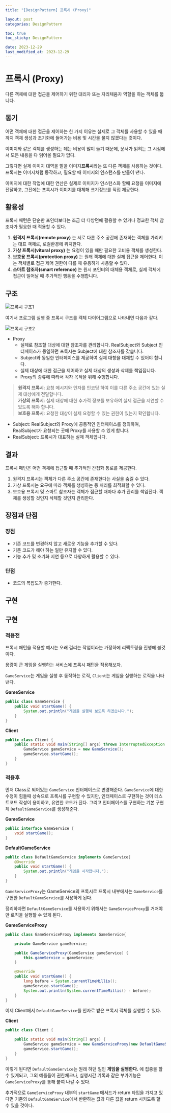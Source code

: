 ```yaml
---
title: "[DesignPattern] 프록시 (Proxy)"

layout: post
categories: DesignPattern

toc: true
toc_sticky: DesignPattern

date: 2023-12-29
last_modified_at: 2023-12-29
---
```


# 프록시 (Proxy)

다른 객체에 대한 접근을 제어하기 위한 대리자 또는 자리채움자 역할을 하는 객체를 둡니다.


## 동기

어떤 객체에 대한 접근을 제어하는 한 가지 이유는 실제로 그 객체를 사용할 수 있을 때까지 객체 생성과 초기화에 들어가는 비용 및 시간을 물지 않겠다는 것이다.

이미지와 같은 객체를 생성하는 데는 비용이 많이 들기 때문에, 문서가 읽히는 그 시점에서 모든 내용을 다 읽어올 필요가 없다.

그렇다면 실제 이미지 대역을 맡을 이미지**프록시**라는 또 다른 객체를 사용하는 것이다. 프록시는 이미지처럼 동작하고, 필요할 때 이미지의 인스턴스를 만들어 낸다.

이미지에 대한 작업에 대한 연산은 실제로 이미지가 인스턴스화 할때 요청을 이미지에 전달하고, 그전에는 프록시가 이미지를 대체해 크기정보를 직접 제공한다.


## 활용성

프록시 패턴은 단순한 포인터보다는 조금 더 다방면에 활용할 수 있거나 정교한 객체 참조자가 필요한 때 적용할 수 있다.

1. **원격지 프록시(remote proxy)** 는 서로 다른 주소 공간에 존재하는 객체를 가리키는 대표 객체로, 로컬환경에 위치한다.
2. **가상 프록시(vitural proxy)** 는 요청이 있을 때만 필요한 고비용 객체를 생성한다.
3. **보호용 프록시(protection proxy)** 는 원래 객체에 대한 실제 접근을 제어한다. 이는 객체별로 접근 제어 권한이 다를 때 유용하게 사용할 수 있다.
4. **스마트 참조자(smart reference)** 는 원시 포인터의 대체용 객체로, 실제 객체에 접근이 일어날 때 추가적인 행동을 수행합니다.


## 구조

![프록시 구조1]({{site.url}}/public/image/2023/2023-12/proxy001.png)

여기서 프로그램 실행 중 프록시 구조를 객체 다이어그램으로 나타내면 다음과 같다.

![프록시 구조2]({{site.url}}/public/image/2023/2023-12/proxy002.png)


- Proxy
  - 실제로 참조할 대상에 대한 참조자를 관리합니다. RealSubject와 Subject 인터페이스가 동일하면 프록시는 Subject에 대한 참조자를 갖습니다.
  - Subject와 동일한 인터페이스를 제공하여 실제 대항을 대체할 수 있어야 합니다.
  - 실제 대상에 대한 접근을 제어하고 실제 대상의 생성과 삭제를 책임집니다.
  - Proxy의 종류에 따라서 각자 목적을 위해 수행합니다.

> **원격지 프록시**: 요청 메시지와 인자를 인코딩 하여 이를 다른 주소 공간에 있는 실제 대상에게 전달합니다.<br/>
> **가상의 프록시**: 실제 대상에 대한 추가적 정보를 보유하여 실제 접근을 지연할 수 있도록 해야 합니다.<br/>
> **보호용 프록시**: 요청한 대상이 실제 요청할 수 있는 권한이 있는지 확인합니다.<br/>

- Subject: RealSubject와 Proxy에 공통적인 인터페이스를 정의하여, RealSubject가 요청되는 곳에 Proxy를 사용할 수 있게 합니다.
- RealSubject: 프록시가 대표하는 실제 객체입니다.


## 결과

프록시 패턴은 어떤 객체에 접근할 때 추가적인 간접화 통로를 제공한다.

1. 원격지 프록시는 객체가 다른 주소 공간에 존재한다는 사실을 숨길 수 있다.
2. 가상 프록시는 요구에 따라 객체를 생성하는 등 처리를 최적화할 수 있다.
3. 보호용 프록시 및 스마트 참조자는 객체가 접근할 때마다 추가 관리를 책임진다. 객체를 생성할 것인지 삭제할 것인지 관리한다.


## 장점과 단점

### 장점

- 기존 코드를 변경하지 않고 새로운 기능을 추가할 수 있다.
- 기존 코드가 해야 하는 일만 유지할 수 있다.
- 기능 추가 및 초기화 지연 등으로 다양하게 활용할 수 있다.

### 단점

- 코드의 복잡도가 증가한다.


## 구현


## 구현

### 적용전

프록시 패턴을 적용할 예시는 오래 걸리는 작업이라는 가정하에 리팩토링을 진행해 볼것이다.

용량이 큰 게임을 실행하는 서비스에 프록시 패턴을 적용해보자.

`GameService`는 게임을 실행 후 동작하는 로직, `Client`는 게임을 실행하는 로직을 나타낸다.

**GameService**

```java
public class GameService {
    public void startGame() {
        System.out.println("게임을 실행해 보도록 하겠습니다.");
    }
}
```

**Client**

```java
public class Client {
    public static void main(String[] args) throws InterruptedException {
        GameService gameService = new GameService();
        gameService.startGame();
    }
}
```

### 적용후

먼저 Class로 되어있는 `GameService` 인터페이스로 변경해준다. `GameService`에 대한 수정이 힘들때 상속으로 프록시를 구현할 수 있지만, 인터페이스로 구현하는 것이 테스트코드 작성이 용이하고, 유연한 코드가 된다.
그리고 인터페이스를 구현하는 기본 구현체 `DefaultGameService`를 생성해준다.

**GameService**

```java
public interface GameService {
    void startGame();
}
```

**DefaultGameService**

```java
public class DefaultGameService implements GameService{
    @Override
    public void startGame() {
        System.out.println("게임을 시작합니다.");
    }
}
```

`GameServiceProxy`는 GameService의 프록시로 프록시 내부에서는 `GameService`를 구현한 `DefaultGameService`를 사용하게 된다.

정리하자면 `DefaultGameService`를 사용하기 위해서는 `GameServiceProxy`를 거쳐야만 로직을 실행할 수 있게 된다.

**GameServiceProxy**

```java
public class GameServiceProxy implements GameService{

    private GameService gameService;

    public GameServiceProxy(GameService gameService) {
        this.gameService = gameService;
    }

    @Override
    public void startGame() {
        long before = System.currentTimeMillis();
        gameService.startGame();
        System.out.println(System.currentTimeMillis() - before);
    }
}
```

이제 Client에서 `DefaultGameService`를 인자로 받은 프록시 객체를 실행할 수 있다.

**Client**

```java
public class Client {

    public static void main(String[] args) {
        GameService gameService = new GameServiceProxy(new DefaultGameService());
        gameService.startGame();
    }
}
```

이렇게 된다면 `DefaultGameService`는 원래 하던 일인 **게임을 실행한다.** 에 집중을 할 수 있게되고, 그외 예를들어 권한체크나, 실행시간 기록과 같은 부가기능은 `GameServiceProxy`를 통해 붙여 나갈 수 있다.

추가적으로 `GameServiceProxy` 내부의 `startGame` 메서드가 return 타입을 가지고 있다면 기존의 `DefaultGameService`에서 반환하는 값과 다른 값을 return 시키도록 할 수 있을 것이다.
